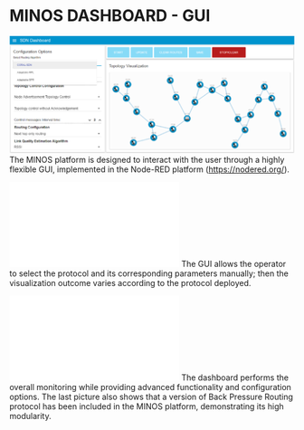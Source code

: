 # MINOS DASHBOARD - GUI

![dashboardA](dashboardA.pdf.png)
The MINOS platform is designed to interact with the user through a highly flexible GUI, implemented in the Node-RED platform (https://nodered.org/).

![dashboardB](dashboardB.pdf)
The GUI allows the operator to select the protocol and its corresponding parameters manually; then the visualization outcome varies according to the protocol deployed.

![dashboardC](dashboardC.pdf)
The dashboard performs the overall monitoring while providing advanced functionality and configuration options.
The last picture also shows that a version of Back Pressure Routing protocol has been included in the MINOS platform, demonstrating its high modularity.
